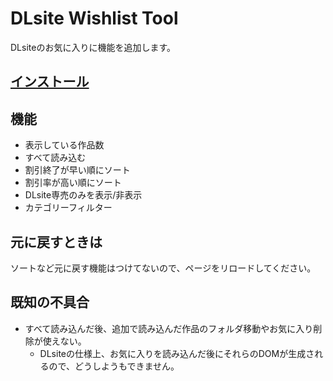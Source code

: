# DLsite Wishlist Tool

DLsiteのお気に入りに機能を追加します。

## [インストール](https://github.com/kabo2468/user-css-script/raw/master/DLsiteWishlistTool/built/dlsite-wishlist-tool.user.js)

## 機能

- 表示している作品数
- すべて読み込む
- 割引終了が早い順にソート
- 割引率が高い順にソート
- DLsite専売のみを表示/非表示
- カテゴリーフィルター

## 元に戻すときは

ソートなど元に戻す機能はつけてないので、ページをリロードしてください。

## 既知の不具合

- すべて読み込んだ後、追加で読み込んだ作品のフォルダ移動やお気に入り削除が使えない。
  - DLsiteの仕様上、お気に入りを読み込んだ後にそれらのDOMが生成されるので、どうしようもできません。
